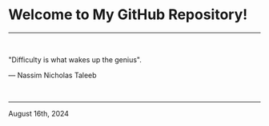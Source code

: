 # Welcome to My GitHub Repository!

---

<br>

"Difficulty is what wakes up the genius"\.

― Nassim Nicholas Taleeb
 
</br>

---
August 16th, 2024
